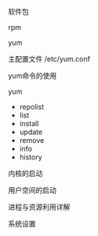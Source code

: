 

软件包


rpm


yum

主配置文件
/etc/yum.conf


yum命令的使用

yum 
- repolist
- list
- install
- update
- remove
- info
- history





内核的启动

用户空间的启动




进程与资源利用详解


系统设置

